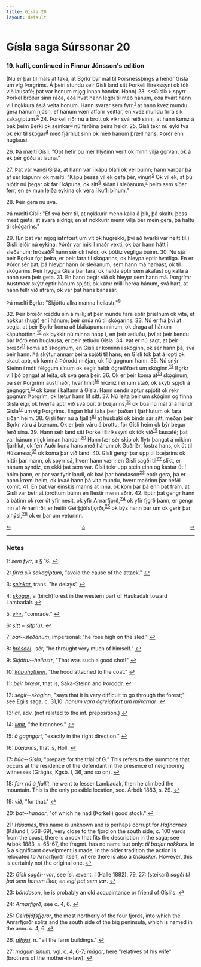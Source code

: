 ```yaml
---
title: Gísla 20
layout: default
---
```


# Gísla saga Súrssonar 20

### 19. kafli, continued in Finnur Jónsson's edition

(Nú er þar til máls at taka, at B&#x1EB;rkr býr mál til Þórsnessþings á hendr Gísla um víg Þorgríms. Á þeiri stundu selr Gísli land sitt Þorkeli Eirekssyni ok tók við lausafé; þat var honum mj&#x1EB;g innan handar. Hann) 23.  <<Gísli>> spyrr Þorkel bróður sinn ráða, eða hvat hann legði til með hánum, eða hvárt hann vill n&#x1EB;kkura ásjá veita honum. Hann svarar sem fyrr,<sup id="a1">[1](#myfootnote1)</sup> at hann kvez mundu gera hánum njósn, ef hánum væri atfarir veittar, en kvez mundu firra sik sakagiptum.<sup id="a2">[2](#myfootnote2)</sup> 24. Þorkell ríðr nú á brott ok víkr svá reið sinni, at hann k&oslash;mz á bak þeim Berki ok seinkar<sup id="a3">[3](#myfootnote3)</sup> nú ferðina þeira heldr. 25. Gísli tekr nú eyki tvá ok ekr til skógar<sup id="a4">[4](#myfootnote4)</sup> með fjárhlut sinn ok með hánum þræll hans, Þórðr enn huglausi.

26\. Þá mælti Gísli: "Opt hefir þú mér hlýðinn verit ok minn vilja g&#x1EB;rvan, ok á ek þér góðu at launa."

27\. Þat var vanði Gísla, at hann var í kápu blári ok vel búinn; hann varpar þá af sér kápunni ok mælti: "Kápu þessa vil ek gefa þér, vinur!<sup id="a5">[5](#myfootnote5)</sup> Ok vil ek, at þú njótir nú þegar ok far í kápuna, ok sitt<sup id="a6">[6](#myfootnote6)</sup> síðan í sleðanum,<sup id="a7">[7](#myfootnote7)</sup> þeim sem síðar ferr, en ek mun leiða eykina ok vera í kufli þínum."

28\. Þeir gera nú svá.

Þá mælti Gísli: "Ef svá berr til, at n&#x1EB;kkurir menn kalla á þik, þá skaltu þess mest gæta, at svara aldrigi; en ef nokkurir menn vilja þér mein gera, þá haltu til skógarins."

29\. (En þat var mj&#x1EB;g iafnf&oelig;rt um vit ok hugrekki, því að hvárki var neitt til.) Gísli leiðir nú eykina. Þórðr var mikill maðr vexti, ok bar hann hátt í sleðanum; hrósaði<sup id="a8">[8](#myfootnote8)</sup> hann sér ok heldr, ok þóttiz vegliga búinn. 30. Nú sjá þeir B&#x1EB;rkur f&#x1EB;r þeira, er þeir fara til skógarins, ok hleypa eptir hvatliga. En er Þórðr sér þat, þá hleypr hann ór sleðanum, sem hann má harðast, ok til skógarins. Þeir hyggja Gísla þar fara, ok halda eptir sem ákafast og kalla á hann sem þeir geta. 31. En hann þegir við ok hleypr sem hann má. Þorgrímr Austmaðr skýtr eptir hánum spjóti, ok k&oslash;mr milli herða hánum, svá hart, at hann fellr við áfram, ok var þat hans banasár.

Þá mælti B&#x1EB;rkr: "Skjóttu allra manna heilastr."<sup id="a9">[9](#myfootnote9)</sup>

32\. Þeir br&oelig;ðr r&oelig;ddu sín á milli; at þeir mundu fara eptir þrælnum ok vita, ef n&#x1EB;kkur (hugr) er í hánum; þeir snúa nú til skógarins. 33. Nú er frá því at segja, at þeir B&#x1EB;rkr koma að blákápumanninum, ok draga af hánum kápuh&#x1EB;ttinn,<sup id="a10">[10](#myfootnote10)</sup> ok þykkir nú minna happ í, en þeir ætluðu, því at þeir kendu þar Þórð enn huglausa, er þeir ætluðu Gísla. 34. Þat er nú sagt, at þeir br&oelig;ðr<sup id="a11">[11](#myfootnote11)</sup> koma að skóginum, en Gísli er kominn í skóginn, ok sér hann þá, svá þeir hann. Þá skýtur annarr þeira spjóti til hans; en Gísli tók þat á lopti ok skaut aptr, ok k&oslash;mr á Þórodd miðjan, ok fló g&#x1EB;gnum hann. 35. Nú snýr Steinn í móti fél&#x1EB;gum sínum ok segir heldr ógreiðf&oelig;rt um skóginn.<sup id="a12">[12](#myfootnote12)</sup> B&#x1EB;rkr vill þó þangat at leita, ok svá gera þeir. 36. Ok er þeir koma at<sup id="a13">[13](#myfootnote13)</sup> sk&#x1EB;ginum, þá sér Þorgrímr austmaðr, hvar limit<sup id="a14">[14](#myfootnote14)</sup> hr&oelig;riz í einum stað, ok skýtr spjóti á gegng&#x1EB;rt,<sup id="a15">[15](#myfootnote15)</sup> ok k&oslash;mr í kálfann á Gísla. Hann sendir aptur spjótit ok rekr g&#x1EB;gnum Þorgrím, ok lætur hann líf sitt. 37. Nú leita þeir um skóginn og finna Gísla eigi, ok hverfa aptr við svá búit til b&oelig;jarins,<sup id="a16">[16](#myfootnote16)</sup> ok búa nú mál til á hendr Gísla<sup id="a17">[17](#myfootnote17)</sup> um víg Þorgríms. Engan hlut taka þeir þaðan í fjárhlutum ok fara síðan heim. 38. Gísli ferr nú á fjallit<sup id="a18">[18](#myfootnote18)</sup> at húsbaki ok bindr sár sitt, meðan þeir B&#x1EB;rkr váru á b&oelig;num. Ok er þeir váru á brottu, fór Gísli heim ok býr þegar ferð sína. 39. Hann selr land sitt Þorkeli Eiríkssyni ok tók við<sup id="a19">[19](#myfootnote19)</sup> lausafé; þat var hánum mj&#x1EB;k innan handar.<sup id="a20">[20](#myfootnote20)</sup> Hann fær sér skip ok flytr þangat á mikinn fjárhlut, ok ferr Auðr kona hans með hánum ok Guðríðr, fóstra hans, ok út til Húsaness,<sup id="a21">[21](#myfootnote21)</sup> ok koma þar við land. 40. Gísli gengr þar upp til b&oelig;jarins ok hittir þar mann, ok spyrr sá, hverr hann væri; en Gísli sagði til<sup id="a22">[22](#myfootnote22)</sup> slíkt, er hánum sýndiz, en ekki þat sem var. Gísli tekr upp stein einn og kastar út í hólm þann, er þar var fyrir landi, ok bað þar bóndason<sup id="a23">[23](#myfootnote23)</sup> eptir gera, þá er hann k&oelig;mi heim, ok kvað hann þá vita mundu, hverr maðrinn þar hefði komit. 41. En þat var einskis manns at inna, ok kom þar þá enn þat fram, at Gísli var betr at íþróttum búinn en flestir menn aðrir. 42. Eptir þat gengr hann á bátinn ok r&oelig;r út yfir nesit, ok yfir Arnarfj&#x1EB;rð,<sup id="a24">[24](#myfootnote24)</sup> ok yfir fj&#x1EB;rð þann, er gengr inn af Arnarfirði, er heitir Geirþjófsfj&#x1EB;rðr,<sup id="a25">[25](#myfootnote25)</sup> ok býz hann þar um ok gerir þar alhýsi,<sup id="a26">[26](#myfootnote26)</sup> ok er þar um veturinn.

<div style="float: left"><a href="http://rcblack.net/Gisla_saga/Gisla_19">⇦</a></div>
<div style="float: right"><a href="http://rcblack.net/Gisla_saga/Gisla_21">⇨</a></div>
<div style="margin: 0 auto; width: 100px;"><a href="http://rcblack.net/Gisla_saga/Gisla_home">&#8962;</a></div>

---

### Notes

<a name="myfootnote1" id="f1">1</a>:
 _sem fyrr_, s &sect; 16.
[↩](#a1)

<a name="myfootnote2" id="f2">2</a>:
 _firra sik sakagiptum_, "avoid the cause of the attack."
[↩](#a2)

<a name="myfootnote3" id="f3">3</a>:
 [_seinkar_](http://web.ff.cuni.cz/cgi-bin/uaa_slovnik/gmc_search_v3?cmd=viewthis&id=cv:b0520:24), trans. "he delays"
[↩](#a3)

<a name="myfootnote4" id="f4">4</a>:
 [_skógar_](http://web.ff.cuni.cz/cgi-bin/uaa_slovnik/gmc_search_v3?cmd=viewthis&id=cv:b0555:37), a (birch)forest in the western part of Haukadalr toward Lambadalr.
[↩](#a4)

<a name="myfootnote5" id="f5">5</a>:
 [_vinr_](http://web.ff.cuni.cz/cgi-bin/uaa_slovnik/gmc_search_v3?cmd=viewthis&id=cv:b0709:8), "comrade."
[↩](#a5)

<a name="myfootnote6" id="f6">6</a>:
 [_sitt_](http://web.ff.cuni.cz/cgi-bin/uaa_slovnik/gmc_search_v3?cmd=viewthis&id=cv:b0530:8) = _sitþ(u)_.
[↩](#a6)

<a name="myfootnote7" id="f7">7</a>:
 _bar--sleðanum_, impersonal: "he rose high on the sled."
[↩](#a7)

<a name="myfootnote8" id="f8">8</a>:
 [_hrósaði_](http://web.ff.cuni.cz/cgi-bin/uaa_slovnik/gmc_search_v3?cmd=viewthis&id=cv:b0287:24)...sér, "he throught very much of himself."
[↩](#a8)

<a name="myfootnote9" id="f9">9</a>:
 _Skjóttu--heilastr_, "That was such a good shot!"
[↩](#a9)

<a name="myfootnote10" id="f10">10</a>:
 [_kápuh&#x1EB;ttiinn_](http://web.ff.cuni.cz/cgi-bin/uaa_slovnik/gmc_search_v3?cmd=viewthis&id=cv:b0334:66), "the hood attached to the coat."
[↩](#a10)

<a name="myfootnote11" id="f11">11</a>:
 _þeir br&oelig;ðr_, that is, Saka-Steinn and Þóroddr.
[↩](#a11)

<a name="myfootnote12" id="f12">12</a>:
 _segir--skóginn_, "says that it is very difficult to go through the forest;" see Egils saga, c. 31,10: _honum varð ógreiðf&oelig;rt um mýrarnar_.
[↩](#a12)

<a name="myfootnote13" id="f13">13</a>:
 _at_, adv. (not related to the inf. preposition.)
[↩](#a13)

<a name="myfootnote14" id="f14">14</a>:
 [_limit_](http://web.ff.cuni.cz/cgi-bin/uaa_slovnik/gmc_search_v3?cmd=viewthis&id=bt:b0641:9), "the branches."
[↩](#a14)

<a name="myfootnote15" id="f15">15</a>:
 _á_ _gagng&#x1EB;rt_, "exactly in the right direction."
[↩](#a15)

<a name="myfootnote16" id="f16">16</a>:
 _b&oelig;jarins_, that is, Hóll.
[↩](#a16)

<a name="myfootnote17" id="f17">17</a>:
 _búa--Gísla_, "prepare for the trial of G." This refers to the summons that occurs at the residence of the defendant in the presence of neighboring witnesses (Grágás, Kgsb. I, 36, and so on).
[↩](#a17)

<a name="myfootnote18" id="f18">18</a>:
 _ferr nú á fjallit_, he went to lesser Lambadalr, then he climbed the mountain. This is the only possible location, see. Árbók 1883, s. 29.
[↩](#a18)

<a name="myfootnote19" id="f19">19</a>:
 _við_, "for that."
[↩](#a19)

<a name="myfootnote20" id="f20">20</a>:
 _þat--handar_, "of which he had (Þorkell) good stock."
[↩](#a20)

<a name="myfootnote21" id="f21">21</a>:
 _Húsanes_, this name is unknown and is perhaps corrupt for _Hafnarnes_ (Kålund I, 568-69), very close to the fjord on the south side; c. 100 yards from the coast, there is a rock that fits the description in the saga; see Árbók 1883, s. 65-67, the fragmt. has no name but only: _til b&oelig;jar nokkurs_. In S a significant develpment is made, in the older tradition the action is relocated to Arnarfj&#x1EB;rðr itself, where there is also a _Gíslasker_. However, this is certainly not the original one.
[↩](#a21)

<a name="myfootnote22" id="f22">22</a>:
 _Gísli sagði--var_, see Ísl. ævent. I (Halle 1882), 79, 27: (steikari) _sagði til þat sem honum líkar, en eigi þat sem var_.
[↩](#a22)

<a name="myfootnote23" id="f23">23</a>:
 _bóndason_, he is probably an old acquaintance or friend of Gísli's.
[↩](#a23)

<a name="myfootnote24" id="f24">24</a>:
 _Arnarfj&#x1EB;rð_, see c. 4, 6.
[↩](#a24)

<a name="myfootnote25" id="f25">25</a>:
 _Geirþjófsfj&#x1EB;rðr_, the most northerly of the four fjords, into which the Anrarfj&#x1EB;rðr splits and the south side of the big peninsula, which is named in the anm. c. 4, 6.
[↩](#a25)

<a name="myfootnote26" id="f26">26</a>:
 [_alhýsi_](http://web.ff.cuni.cz/cgi-bin/uaa_slovnik/gmc_search_v3?cmd=viewthis&id=cv:b0013:23), n. "all the farm buildings."
[↩](#a26)

<a name="myfootnote27" id="f27">27</a>:
 _mágum sínum_, vgl. c. 4, 6-7; _mágar_, here "relatives of his wife" (brothers of the mother-in-law).
[↩](#a27)
